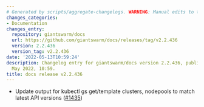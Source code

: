```yaml
---
# Generated by scripts/aggregate-changelogs. WARNING: Manual edits to this files will be overwritten.
changes_categories:
- Documentation
changes_entry:
  repository: giantswarm/docs
  url: https://github.com/giantswarm/docs/releases/tag/v2.2.436
  version: 2.2.436
  version_tag: v2.2.436
date: '2022-05-13T10:59:24'
description: Changelog entry for giantswarm/docs version 2.2.436, published on 13
  May 2022, 10:59.
title: docs release v2.2.436
---
```


- Update output for kubectl gs get/template clusters, nodepools to match latest API versions ([#1435](https://github.com/giantswarm/docs/pull/1435))
